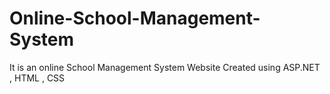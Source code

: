 # Online-School-Management-System
It is an online School Management System Website Created using ASP.NET , HTML , CSS  
